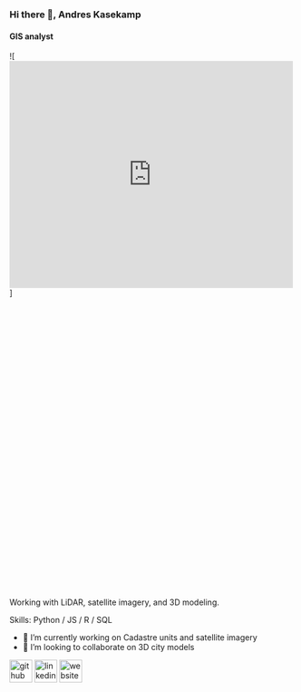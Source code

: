 ### Hi there 👋, Andres Kasekamp
#### GIS analyst

![<iframe width="500" height="400" frameborder="0" scrolling="no" allowfullscreen src="https://arcg.is/0KWXm1"></iframe>]

<script src="https://xgis.maaamet.ee/xgis2/mod/2.5.46/main/public/js/Dogis.Vendor.js"></script><script src="https://xgis.maaamet.ee/xgis2/mod/2.5.46/main/public/js/Dogis.Map.js"></script><div id="mapFrame" class="dg-mapframe" style="height:500px; width:1000px"></div><script>Dogis.Map.Containers["mapFrame"]=new Dogis.Map(document.getElementById("mapFrame"), {"bookmark":"JBOWL767","proxy":"https://xgis.maaamet.ee/xgis2/mod","plugin":true})</script>


Working with LiDAR, satellite imagery, and 3D modeling.

Skills: Python / JS / R / SQL

- 🔭 I’m currently working on Cadastre units and satellite imagery 
- 👯 I’m looking to collaborate on 3D city models 

[<img src='https://cdn.jsdelivr.net/npm/simple-icons@3.0.1/icons/github.svg' alt='github' height='40'>](https://github.com/https://github.com/AndresKasekamp)  [<img src='https://cdn.jsdelivr.net/npm/simple-icons@3.0.1/icons/linkedin.svg' alt='linkedin' height='40'>](https://www.linkedin.com/in/https://www.linkedin.com/in/andres-kasekamp-a226b2198//)  [<img src='https://cdn.jsdelivr.net/npm/simple-icons@3.0.1/icons/icloud.svg' alt='website' height='40'>](3d.maaamet.ee/kaart)  

